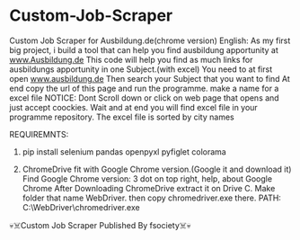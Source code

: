 # Custom-Job-Scraper
Custom Job Scraper for Ausbildung.de(chrome version)
English:
As my first big project, i build a tool that can help you find ausbildung apportunity at www.Ausbildung.de
This code will help you find as much links for ausbildungs apportunity in one Subject.(with excel)
You need to at first open www.ausbildung.de
Then search your Subject that you want to find
At end copy the url of this page and run the programme.
make a name for a excel file
NOTICE: Dont Scroll down or click on web page that opens and just accept coockies.
Wait and at end you will find excel file in your programme repository.
The excel file is sorted by city names

REQUIREMNTS:
1. pip install selenium pandas openpyxl pyfiglet colorama

2. ChromeDrive fit with Google Chrome version.(Google it and download it)
Find Google Chrome version: 3 dot on top right, help, about Google Chrome
After Downloading ChromeDrive extract it on Drive C. Make folder that name WebDriver. then copy chromedriver.exe there. PATH: C:\WebDriver\chromedriver.exe


💀☠️Custom Job Scraper Published By fsociety☠️💀
